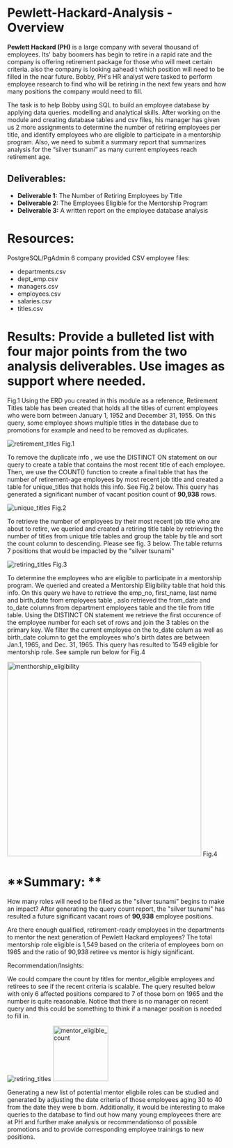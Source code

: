 # **Pewlett-Hackard-Analysis - Overview**
**Pewlett Hackard (PH)** is a large company with several thousand of employees. Its' baby boomers has begin to retire in a rapid rate and the company is offering retirement package for those who will meet certain criteria. also the company is looking aahead t which position will need to be filled in the near future. Bobby, PH's HR analyst were tasked to perform employee research to find who will be retiring in the next few years and how many positions the company would need to fill. 

The task is to help Bobby using SQL to build an employee database by applying data queries. modelling and analytical skills. After working on the module and creating database tables and csv files, his manager has given us 2 more assignments to determine the number of retiring employees per title, and identify employees who are eligible to participate in a mentorship program. Also, we need to submit a summary report that summarizes analysis  for  the “silver tsunami” as many current employees reach retirement age.

## **Deliverables:**
 - **Deliverable 1:** The Number of Retiring Employees by Title
 - **Deliverable 2:** The Employees Eligible for the Mentorship Program
 - **Deliverable 3:** A written report on the employee database analysis

# **Resources:**
PostgreSQL/PgAdmin
6 company provided  CSV  employee files:
 - departments.csv
 - dept_emp.csv
 - managers.csv
 - employees.csv
 - salaries.csv
 - titles.csv

# **Results:** Provide a bulleted list with four major points from the two analysis deliverables. Use images as support where needed.


Fig.1 Using the ERD you created in this module as a reference,  Retirement Titles table has been created that holds all the titles of current employees who were born between January 1, 1952 and December 31, 1955. On this query, some employee shows multiple titles in the database due to promotions for example and need to be removed as duplicates. 

![retirement_titles](https://user-images.githubusercontent.com/92903447/145686748-38b44efc-62ad-422b-8273-f08dbff0eac8.png)
Fig.1

To remove the duplicate info , we use the DISTINCT ON statement  on our query to create a table that contains the most recent title of each employee. Then, we  use the COUNT() function to create a final table that has the number of retirement-age employees by most recent job title and created a table for unique_titles that holds this info. See Fig.2 below.  This query has generated a significant number of vacant position count of **90,938** rows.

![unique_titles](https://user-images.githubusercontent.com/92903447/145686768-6565d811-6d3c-42d9-82e6-c8e7ec6811f7.png)
Fig.2


To  retrieve the number of employees by their most recent job title who are about to retire, we queried and created a retiring title table  by retrieving the number of titles from unique title tables and group the table by tile and sort the count column to descending. Please see fig. 3 below.  The table returns 7 positions  that would  be impacted by the "silver tsunami"

![retiring_titles](https://user-images.githubusercontent.com/92903447/145686762-4ea8c0db-b79e-4559-8b58-1f76a160804f.png)
Fig.3 


To determine the employees who are eligible to participate in a mentorship program. We queried and created a Mentorship Eligibility table that hold this info. On this query we have to retrieve the emp_no, first_name, last name and birth_date from employees table , aslo  retrieved the from_date and to_date columns from department employees table and the tile from title table. Using the DISTINCT ON  statement we retrieve the first occurence of the employee number for each set of rows and join the 3 tables  on the primary key. We filter the current employee on the to_date colum  as well as birth_date column to get the employees who's birth dates  are between Jan.1, 1965, and Dec. 31, 1965. 
This query has resulted to 1549 eligible for mentorship role. See sample run below for Fig.4

<img width="446" alt="menthorship_eligibility" src="https://user-images.githubusercontent.com/92903447/145688174-67ea026a-c8b1-4af0-86bd-b1e2428533ba.png">
Fig.4

# **Summary: **

How many roles will need to be filled as the "silver tsunami" begins to make an impact?
After generating the  query count report, the "silver tsunami"  has resulted a future significant vacant rows  of **90,938** employee positions. 

Are there enough qualified, retirement-ready employees in the departments to mentor the next generation of Pewlett Hackard employees?
The total mentorship role eligible is 1,549 based on the criteria of employees born on 1965 and the ratio of 90,938 retiree vs mentor is higly significant. 

Recommendation/Insights:

We could compare the count by titles for  mentor_eligible employees and retirees  to see if the recent criteria is scalable. The query resulted below with only 6 affected positions compared  to 7 of those born on 1965 and the number is quite reasonable.   Notice that there is no manager on recent query and this could be something to think if a manager position is needed to fill in.  


![retiring_titles](https://user-images.githubusercontent.com/92903447/145691885-fad3b4e5-9dae-4ba4-89da-a9923f90bc54.png) <img width="127" alt="mentor_eligible_count" src="https://user-images.githubusercontent.com/92903447/145691877-ee1a71ab-efb3-4241-b69c-a8b5d7c71af6.png">

Generating a new list of potential mentor eligbile roles can be studied and generated by adjusting the date criteria of those employees aging 30 to 40 from the date they were b
born. Additionally,  it would be interesting to make queries to the database to find out how many young employeees there are at PH and further make analysis or recommendationso of possible promotions  and to provide corresponding employee trainings to new positions. 

